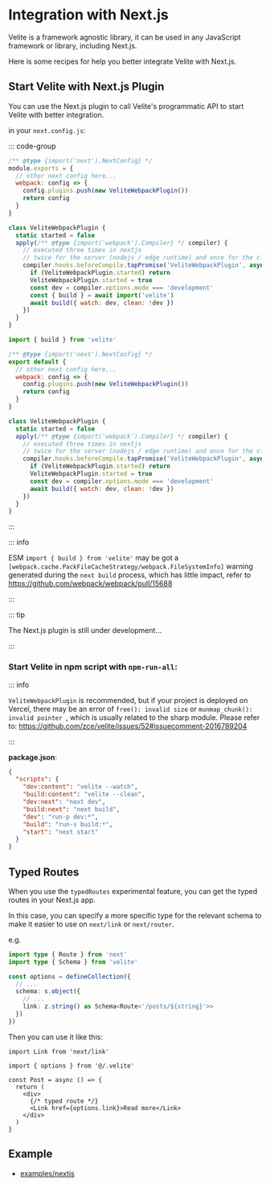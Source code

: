 # Integration with Next.js

Velite is a framework agnostic library, it can be used in any JavaScript framework or library, including Next.js.

Here is some recipes for help you better integrate Velite with Next.js.

## Start Velite with Next.js Plugin

You can use the Next.js plugin to call Velite's programmatic API to start Velite with better integration.

in your `next.config.js`:

::: code-group

```js [CommonJS]
/** @type {import('next').NextConfig} */
module.exports = {
  // othor next config here...
  webpack: config => {
    config.plugins.push(new VeliteWebpackPlugin())
    return config
  }
}

class VeliteWebpackPlugin {
  static started = false
  apply(/** @type {import('webpack').Compiler} */ compiler) {
    // executed three times in nextjs
    // twice for the server (nodejs / edge runtime) and once for the client
    compiler.hooks.beforeCompile.tapPromise('VeliteWebpackPlugin', async () => {
      if (VeliteWebpackPlugin.started) return
      VeliteWebpackPlugin.started = true
      const dev = compiler.options.mode === 'development'
      const { build } = await import('velite')
      await build({ watch: dev, clean: !dev })
    })
  }
}
```

```js [ESM]
import { build } from 'velite'

/** @type {import('next').NextConfig} */
export default {
  // othor next config here...
  webpack: config => {
    config.plugins.push(new VeliteWebpackPlugin())
    return config
  }
}

class VeliteWebpackPlugin {
  static started = false
  apply(/** @type {import('webpack').Compiler} */ compiler) {
    // executed three times in nextjs
    // twice for the server (nodejs / edge runtime) and once for the client
    compiler.hooks.beforeCompile.tapPromise('VeliteWebpackPlugin', async () => {
      if (VeliteWebpackPlugin.started) return
      VeliteWebpackPlugin.started = true
      const dev = compiler.options.mode === 'development'
      await build({ watch: dev, clean: !dev })
    })
  }
}
```

:::

::: info

ESM `import { build } from 'velite'` may be got a `[webpack.cache.PackFileCacheStrategy/webpack.FileSystemInfo]` warning generated during the `next build` process, which has little impact,
refer to https://github.com/webpack/webpack/pull/15688

:::

::: tip

The Next.js plugin is still under development...

:::


### Start Velite in npm script with `npm-run-all`:

::: info

`VeliteWebpackPlugin` is recommended, but if your project is deployed on Vercel, there may be an error of `free(): invalid size` or `munmap_chunk(): invalid pointer
`, which is usually related to the sharp module. Please refer to: https://github.com/zce/velite/issues/52#issuecomment-2016789204

:::

**package.json**:

```json
{
  "scripts": {
    "dev:content": "velite --watch",
    "build:content": "velite --clean",
    "dev:next": "next dev",
    "build:next": "next build",
    "dev": "run-p dev:*",
    "build": "run-s build:*",
    "start": "next start"
  }
}
```

## Typed Routes

When you use the `typedRoutes` experimental feature, you can get the typed routes in your Next.js app.

In this case, you can specify a more specific type for the relevant schema to make it easier to use on `next/link` or `next/router`.

e.g.

```ts
import type { Route } from 'next'
import type { Schema } from 'velite'

const options = defineCollection({
  // ...
  schema: s.object({
    // ...
    link: z.string() as Schema<Route<'/posts/${string}'>>
  })
})
```

Then you can use it like this:

```tsx
import Link from 'next/link'

import { options } from '@/.velite'

const Post = async () => {
  return (
    <div>
      {/* typed route */}
      <Link href={options.link}>Read more</Link>
    </div>
  )
}
```

## Example

- [examples/nextjs](https://github.com/zce/velite/tree/main/examples/nextjs)
